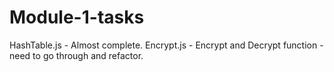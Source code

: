 # Module-1-tasks
HashTable.js - Almost complete. 
Encrypt.js - Encrypt and Decrypt function - need to go through and refactor. 
